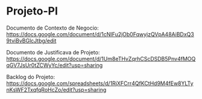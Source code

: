 # Projeto-PI

Documento de Contexto de Negocio:
https://docs.google.com/document/d/1cNIFu2jOb0FqwyjzQVpA48AiBDxQ39tviBvBGlcJtbg/edit

Documento de Justificava de Projeto:
https://docs.google.com/document/d/1Um8eTHvZqrhCScDSDB5Pnv4fMOQqGV7JsUr0tZCWyYc/edit?usp=sharing

Backlog do Projeto:
https://docs.google.com/spreadsheets/d/1RjXFCrr4QfKCtHd9M4fEw8YLTynKsWF2TxqfqRoHcZo/edit?usp=sharing
